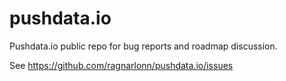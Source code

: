 # pushdata.io
Pushdata.io public repo for bug reports and roadmap discussion.

See https://github.com/ragnarlonn/pushdata.io/issues
